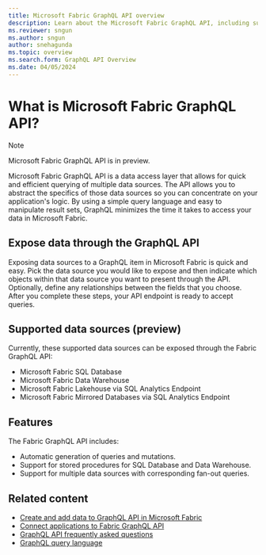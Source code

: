 ```yaml
---
title: Microsoft Fabric GraphQL API overview
description: Learn about the Microsoft Fabric GraphQL API, including supported data sources and how to expose them to a GraphQL item.
ms.reviewer: sngun
ms.author: sngun
author: snehagunda
ms.topic: overview
ms.search.form: GraphQL API Overview
ms.date: 04/05/2024
---
```


# What is Microsoft Fabric GraphQL API?

> [!NOTE]
> Microsoft Fabric GraphQL API is in preview.

Microsoft Fabric GraphQL API is a data access layer that allows for quick and efficient querying of multiple data sources. The API allows you to abstract the specifics of those data sources so you can concentrate on your application's logic. By using a simple query language and easy to manipulate result sets, GraphQL minimizes the time it takes to access your data in Microsoft Fabric.

## Expose data through the GraphQL API

Exposing data sources to a GraphQL item in Microsoft Fabric is quick and easy. Pick the data source you would like to expose and then indicate which objects within that data source you want to present through the API. Optionally, define any relationships between the fields that you choose. After you complete these steps, your API endpoint is ready to accept queries.

## Supported data sources (preview)

Currently, these supported data sources can be exposed through the Fabric GraphQL API:

- Microsoft Fabric SQL Database
- Microsoft Fabric Data Warehouse
- Microsoft Fabric Lakehouse via SQL Analytics Endpoint
- Microsoft Fabric Mirrored Databases via SQL Analytics Endpoint

## Features

The Fabric GraphQL API includes:

- Automatic generation of queries and mutations.
- Support for stored procedures for SQL Database and Data Warehouse.
- Support for multiple data sources with corresponding fan-out queries.

## Related content

- [Create and add data to GraphQL API in Microsoft Fabric](get-started-graphql-api.md)
- [Connect applications to Fabric GraphQL API](connect-apps-graphql-api.md)
- [GraphQL API frequently asked questions](graphql-api-faq.md)
- [GraphQL query language](https://graphql.org/)
